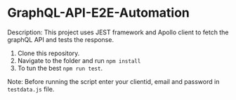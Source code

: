 # GraphQL-API-E2E-Automation
Description:
This project uses JEST framework and Apollo client to fetch the graphQL API and tests the response.

1. Clone this repository.
2. Navigate to the folder and run `npm install`
3. To tun the best `npm run test`.

Note: Before running the script enter your clientid, email and password in `testdata.js` file.